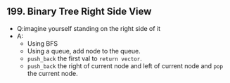 ## 199. Binary Tree Right Side View
- Q:imagine yourself standing on the right side of it
- A:
    - Using BFS
    - Using a queue, add node to the queue. 
    - `push_back` the first val to `return vector`.
    - `push_back` the right of current node and left of current node and `pop` the current node.
